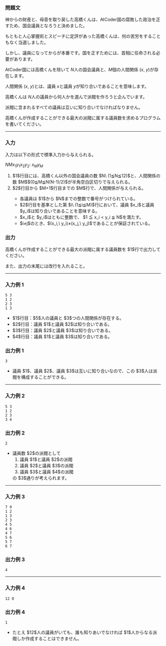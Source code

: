 
<div>

<div>

### **問題文**

<section>
神からの財産と、母音を取り戻した高橋くんは、AtCoder国の腐敗した政治を正すため、国会議員となろうと決めました。

もともと人心掌握術とスピーチに定評があった高橋くんは、何の苦労をすることもなく当選しました。

しかし、議員になってからが本番です。国を正すためには、首相に任命される必要があります。



AtCoder国には高橋くんを除いて $N$人の国会議員と、$M$個の人間関係 $(x,\ y)$が存在します。

人間関係 $(x,\ y)$とは、議員 $x$と議員 $y$が知り合いであることを意味します。

高橋くんは $N$人の議員から何人かを選んで派閥を作ろうと企んでいます。

派閥に含まれるすべての議員は互いに知り合いでなければなりません。

高橋くんが作成することができる最大の派閥に属する議員数を求めるプログラムを書いてください。

</section>

</div>

---

<div>

### **入力**

<section>
入力は以下の形式で標準入力から与えられる。

<div>

$N$$M$$x_1$$y_1$$x_2$$y_2$:
$x_M$$y_M$
</div>

<ol>

<li>
$1$行目には、高橋くん以外の国会議員の数 $N\ (1≦N≦12)$と、人間関係の数 $M$$(0≦M≦N(N-1)/2)$が半角空白区切りで与えられる。
</li>

<li>
$2$行目から $M+1$行目までの $M$行で、人間関係が与えられる。
</li>

<ul>

<li>
各議員は $1$から $N$までの整数で番号がつけられている。
</li>

<li>
$2$行目を基準とした第 $i\ (1≦i≦M)$行において、議員 $x_i$と議員 $y_i$は知り合いであることを意味する。
</li>

<li>
$x_i$と $y_i$はともに整数で、 $1 ≦ x_i < y_i ≦ N$を満たす。
</li>

<li>
$i≠j$のとき、$(x_i,\ y_i)≠(x_j,\ y_j)$であることが保証されている。
</li>

</ul>

</ol>

</section>

</div>

<div>

### **出力**

<section>
高橋くんが作成することができる最大の派閥に属する議員数を $1$行で出力してください。

また、出力の末尾には改行を入れること。

</section>

</div>

---

<div>

### **入力例 1**

<section>

```
5 3
1 2
2 3
1 3
```

<ul>

<li>
$1$行目：$5$人の議員と $3$つの人間関係が存在する。
</li>

<li>
$2$行目：議員 $1$と議員 $2$は知り合いである。
</li>

<li>
$3$行目：議員 $2$と議員 $3$は知り合いである。
</li>

<li>
$4$行目：議員 $1$と議員 $3$は知り合いである。
</li>

</ul>

</section>

</div>

<div>

### **出力例 1**

<section>

```
3
```

<ul>

<li>
議員 $1$、議員 $2$、議員 $3$は互いに知り合いなので、この $3$人は派閥を構成することができる。
</li>

</ul>

</section>

</div>

---

<div>

### **入力例 2**

<section>

```
5 3
1 2
2 3
3 4
```

</section>

</div>

<div>

### **出力例 2**

<section>

```
2
```

<ul>

<li>
議員数 $2$の派閥として
		
<ol>

<li>
議員 $1$と議員 $2$の派閥
</li>

<li>
議員 $2$と議員 $3$の派閥
</li>

<li>
議員 $3$と議員 $4$の派閥
</li>

</ol>
の $3$通りが考えられます。
	
</li>

</ul>

</section>

</div>

---

<div>

### **入力例 3**

<section>

```
7 9
1 2
1 3
2 3
4 5
4 6
4 7
5 6
5 7
6 7
```

</section>

</div>

<div>

### **出力例 3**

<section>

```
4
```

</section>

</div>

---

<div>

### **入力例 4**

<section>

```
12 0
```

</section>

</div>

<div>

### **出力例 4**

<section>

```
1
```

</section>

</div>

<ul>

<li>
たとえ $12$人の議員がいても、誰も知りあいでなければ $1$人からなる派閥しか作成することはできません。
</li>

</ul>

</div>
